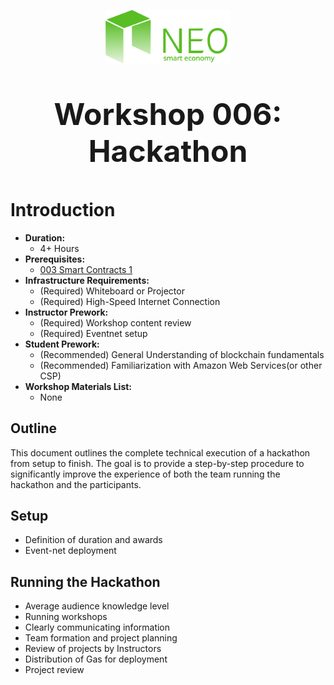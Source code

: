 <p align="center">
  <img 
    src="../assets/logo.svg" 
    width="200px"
    alt="Neo">
</p>

<p align="center" style="font-size: 48px;">
  <strong>Workshop 006: Hackathon</strong>
</p>

# Introduction
* <b>Duration:</b> 
	* 4+ Hours
* <b>Prerequisites:</b> 
	* [003 Smart Contracts 1](./3_smart_contract_1/README.md)
* <b>Infrastructure Requirements:</b>
	* (Required) Whiteboard or Projector
	* (Required) High-Speed Internet Connection
* <b>Instructor Prework:</b>
	* (Required) Workshop content review
	* (Required) Eventnet setup
* <b>Student Prework:</b>
	* (Recommended) General Understanding of blockchain fundamentals
	* (Recommended) Familiarization with Amazon Web Services(or other CSP)
* <b>Workshop Materials List:</b>
	* None

## Outline
This document outlines the complete technical execution of a hackathon from setup to finish. The goal is to provide a step-by-step procedure to significantly improve the experience of both the team running the hackathon and the participants.

## Setup
   * Definition of duration and awards
   * Event-net deployment
## Running the Hackathon
   * Average audience knowledge level
   * Running workshops
   * Clearly communicating information
   * Team formation and project planning
   * Review of projects by Instructors
   * Distribution of Gas for deployment
   * Project review

